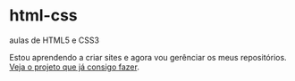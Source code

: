 # html-css
 aulas de HTML5 e CSS3

Estou aprendendo a criar sites e agora vou gerênciar os meus repositórios.
<a href="https://douglasfelipepn.github.io/projeto-android">Veja o projeto que já consigo fazer</a>.
